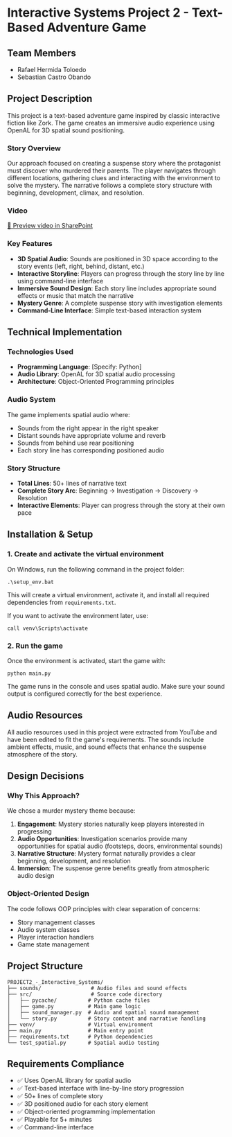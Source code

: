 # Interactive Systems Project 2 - Text-Based Adventure Game

## Team Members
- Rafael Hermida Toloedo
- Sebastian Castro Obando

## Project Description

This project is a text-based adventure game inspired by classic interactive fiction like Zork. The game creates an immersive audio experience using OpenAL for 3D spatial sound positioning.

### Story Overview
Our approach focused on creating a suspense story where the protagonist must discover who murdered their parents. The player navigates through different locations, gathering clues and interacting with the environment to solve the mystery. The narrative follows a complete story structure with beginning, development, climax, and resolution.

### Video
[📂 Preview video in SharePoint](https://javerianacaliedu-my.sharepoint.com/:v:/g/personal/sebastianco11_javerianacali_edu_co/EYeiaM5VKZdPuo4sOMH6DA0BSQHDMmFbXq9EOPLQG3WmaQ?nav=eyJyZWZlcnJhbEluZm8iOnsicmVmZXJyYWxBcHAiOiJPbmVEcml2ZUZvckJ1c2luZXNzIiwicmVmZXJyYWxBcHBQbGF0Zm9ybSI6IldlYiIsInJlZmVycmFsTW9kZSI6InZpZXciLCJyZWZlcnJhbFZpZXciOiJNeUZpbGVzTGlua0NvcHkifX0&e=GZBuLE)


### Key Features
- **3D Spatial Audio**: Sounds are positioned in 3D space according to the story events (left, right, behind, distant, etc.)
- **Interactive Storyline**: Players can progress through the story line by line using command-line interface
- **Immersive Sound Design**: Each story line includes appropriate sound effects or music that match the narrative
- **Mystery Genre**: A complete suspense story with investigation elements
- **Command-Line Interface**: Simple text-based interaction system

## Technical Implementation

### Technologies Used
- **Programming Language**: [Specify: Python]
- **Audio Library**: OpenAL for 3D spatial audio processing
- **Architecture**: Object-Oriented Programming principles

### Audio System
The game implements spatial audio where:
- Sounds from the right appear in the right speaker
- Distant sounds have appropriate volume and reverb
- Sounds from behind use rear positioning
- Each story line has corresponding positioned audio

### Story Structure
- **Total Lines**: 50+ lines of narrative text
- **Complete Story Arc**: Beginning → Investigation → Discovery → Resolution
- **Interactive Elements**: Player can progress through the story at their own pace

## Installation & Setup

### 1. Create and activate the virtual environment

On Windows, run the following command in the project folder:

```
.\setup_env.bat
```

This will create a virtual environment, activate it, and install all required dependencies from `requirements.txt`.

If you want to activate the environment later, use:

```
call venv\Scripts\activate
```

### 2. Run the game

Once the environment is activated, start the game with:

```
python main.py
```

The game runs in the console and uses spatial audio. Make sure your sound output is configured correctly for the best experience.

## Audio Resources
All audio resources used in this project were extracted from YouTube and have been edited to fit the game's requirements. The sounds include ambient effects, music, and sound effects that enhance the suspense atmosphere of the story.

## Design Decisions

### Why This Approach?
We chose a murder mystery theme because:
1. **Engagement**: Mystery stories naturally keep players interested in progressing
2. **Audio Opportunities**: Investigation scenarios provide many opportunities for spatial audio (footsteps, doors, environmental sounds)
3. **Narrative Structure**: Mystery format naturally provides a clear beginning, development, and resolution
4. **Immersion**: The suspense genre benefits greatly from atmospheric audio design

### Object-Oriented Design
The code follows OOP principles with clear separation of concerns:
- Story management classes
- Audio system classes  
- Player interaction handlers
- Game state management

## Project Structure
```
PROJECT2_-_Interactive_Systems/
├── sounds/                # Audio files and sound effects
├── src/                   # Source code directory
│   ├── pycache/          # Python cache files
│   ├── game.py           # Main game logic
│   ├── sound_manager.py  # Audio and spatial sound management
│   └── story.py          # Story content and narrative handling
├── venv/                 # Virtual environment
├── main.py               # Main entry point
├── requirements.txt      # Python dependencies
└── test_spatial.py       # Spatial audio testing
```

## Requirements Compliance
- ✅ Uses OpenAL library for spatial audio
- ✅ Text-based interface with line-by-line story progression
- ✅ 50+ lines of complete story
- ✅ 3D positioned audio for each story element
- ✅ Object-oriented programming implementation
- ✅ Playable for 5+ minutes
- ✅ Command-line interface
